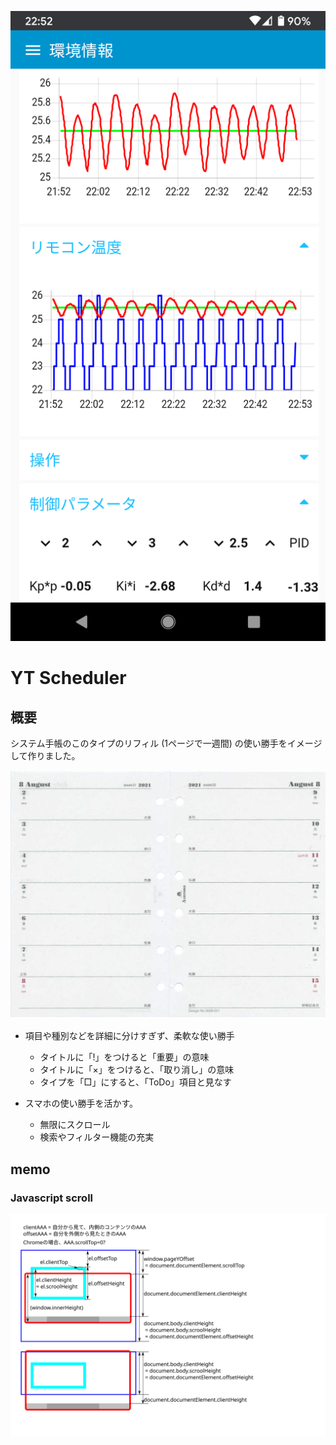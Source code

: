 ![](docs/sample1.png)

# YT Scheduler

## 概要

システム手帳のこのタイプのリフィル
(1ページで一週間)
の使い勝手をイメージして作りました。

![](docs/refill1.jpg)
  
* 項目や種別などを詳細に分けすぎず、柔軟な使い勝手
  - タイトルに「!」をつけると「重要」の意味
  - タイトルに「×」をつけると、「取り消し」の意味
  - タイプを「□」にすると、「ToDo」項目と見なす

* スマホの使い勝手を活かす。
  - 無限にスクロール
  - 検索やフィルター機能の充実

## memo

### Javascript scroll

![](docs/javascript-scroll.svg)
